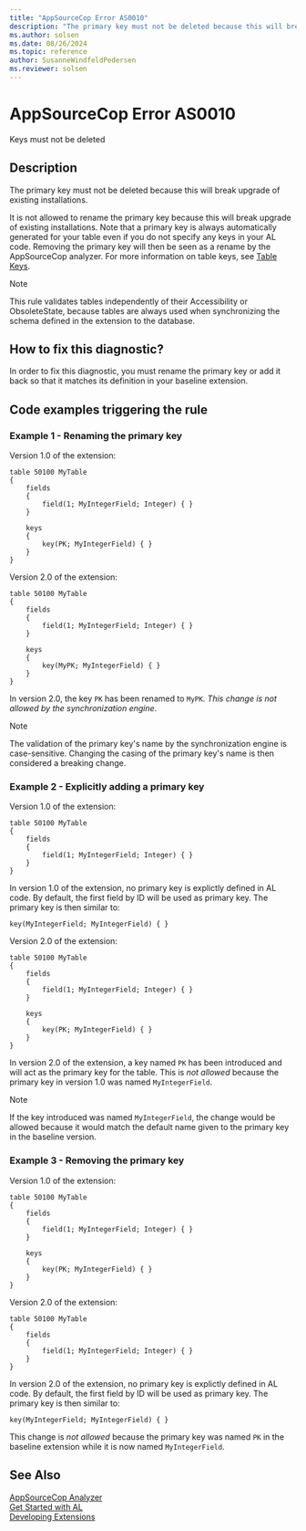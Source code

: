 ```yaml
---
title: "AppSourceCop Error AS0010"
description: "The primary key must not be deleted because this will break upgrade of existing installations."
ms.author: solsen
ms.date: 08/26/2024
ms.topic: reference
author: SusanneWindfeldPedersen
ms.reviewer: solsen
---
```

[//]: # (START>DO_NOT_EDIT)
[//]: # (IMPORTANT:Do not edit any of the content between here and the END>DO_NOT_EDIT.)
[//]: # (Any modifications should be made in the .xml files in the ModernDev repo.)
# AppSourceCop Error AS0010
Keys must not be deleted

## Description
The primary key must not be deleted because this will break upgrade of existing installations.

[//]: # (IMPORTANT: END>DO_NOT_EDIT)

It is not allowed to rename the primary key because this will break upgrade of existing installations. Note that a primary key is always automatically generated for your table even if you do not specify any keys in your AL code. Removing the primary key will then be seen as a rename by the AppSourceCop analyzer. For more information on table keys, see [Table Keys](../devenv-table-keys.md).

> [!NOTE]  
> This rule validates tables independently of their Accessibility or ObsoleteState, because tables are always used when synchronizing the schema defined in the extension to the database.

## How to fix this diagnostic?

In order to fix this diagnostic, you must rename the primary key or add it back so that it matches its definition in your baseline extension.

## Code examples triggering the rule

### Example 1 - Renaming the primary key

Version 1.0 of the extension:

```AL
table 50100 MyTable
{
    fields
    {
        field(1; MyIntegerField; Integer) { }
    }

    keys
    {
        key(PK; MyIntegerField) { }
    }
}
```

Version 2.0 of the extension:

```AL
table 50100 MyTable
{
    fields
    {
        field(1; MyIntegerField; Integer) { }
    }

    keys
    {
        key(MyPK; MyIntegerField) { }
    }
}
```

In version 2.0, the key `PK` has been renamed to `MyPK`. *This change is not allowed by the synchronization engine*.

> [!NOTE]
> The validation of the primary key's name by the synchronization engine is case-sensitive. Changing the casing of the primary key's name is then considered a breaking change.

### Example 2 - Explicitly adding a primary key

Version 1.0 of the extension:

```AL
table 50100 MyTable
{
    fields
    {
        field(1; MyIntegerField; Integer) { }
    }
}
```

In version 1.0 of the extension, no primary key is explictly defined in AL code. By default, the first field by ID will be used as primary key. The primary key is then similar to:

```AL
key(MyIntegerField; MyIntegerField) { }
```

Version 2.0 of the extension:

```AL
table 50100 MyTable
{
    fields
    {
        field(1; MyIntegerField; Integer) { }
    }

    keys
    {
        key(PK; MyIntegerField) { }
    }
}
```

In version 2.0 of the extension, a key named `PK` has been introduced and will act as the primary key for the table. This is *not allowed* because the primary key in version 1.0 was named `MyIntegerField`.

> [!NOTE]
> If the key introduced was named `MyIntegerField`, the change would be allowed because it would match the default name given to the primary key in the baseline version.

### Example 3 - Removing the primary key

Version 1.0 of the extension:

```AL
table 50100 MyTable
{
    fields
    {
        field(1; MyIntegerField; Integer) { }
    }

    keys
    {
        key(PK; MyIntegerField) { }
    }
}
```

Version 2.0 of the extension:

```AL
table 50100 MyTable
{
    fields
    {
        field(1; MyIntegerField; Integer) { }
    }
}
```

In version 2.0 of the extension, no primary key is explictly defined in AL code. By default, the first field by ID will be used as primary key. The primary key is then similar to:

```AL
key(MyIntegerField; MyIntegerField) { }
```

This change is *not allowed* because the primary key was named `PK` in the baseline extension while it is now named `MyIntegerField`.

## See Also  
[AppSourceCop Analyzer](appsourcecop.md)  
[Get Started with AL](../devenv-get-started.md)  
[Developing Extensions](../devenv-dev-overview.md)  
